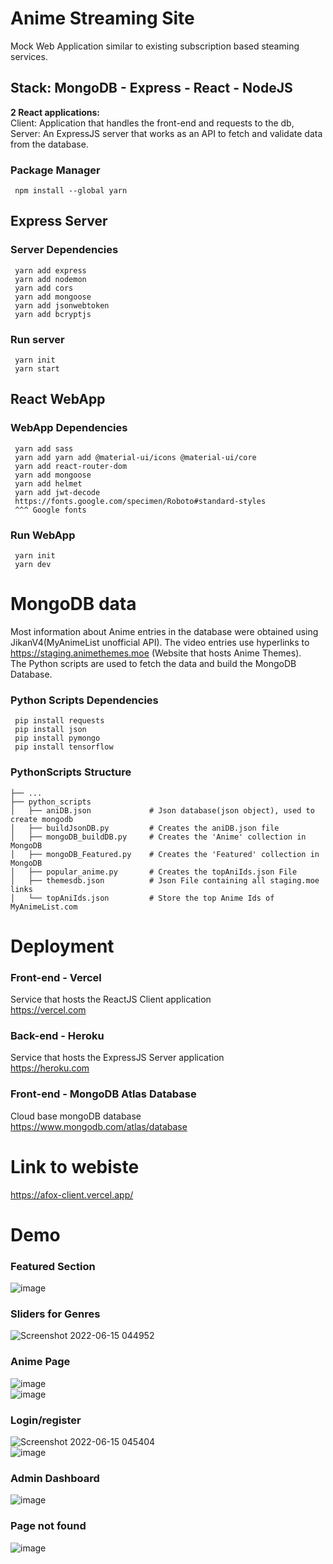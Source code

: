 # Anime Streaming Site
Mock Web Application similar to existing subscription based steaming services.  

## Stack: MongoDB - Express - React - NodeJS

**2 React applications:**  
  Client: Application that handles the front-end and requests to the db,
  Server: An ExpressJS server that works as an API to fetch and validate data from the database.  
  
### Package Manager 
     npm install --global yarn

## Express Server  
### Server Dependencies
     yarn add express
     yarn add nodemon
     yarn add cors
     yarn add mongoose
     yarn add jsonwebtoken
     yarn add bcryptjs
     
### Run server
     yarn init 
     yarn start


## React WebApp
### WebApp Dependencies
     yarn add sass
     yarn add yarn add @material-ui/icons @material-ui/core
     yarn add react-router-dom
     yarn add mongoose
     yarn add helmet
     yarn add jwt-decode
     https://fonts.google.com/specimen/Roboto#standard-styles  
     ^^^ Google fonts
### Run WebApp
     yarn init
     yarn dev


# MongoDB data 
Most information about Anime entries in the database were obtained using JikanV4(MyAnimeList unofficial API). The video entries use hyperlinks to https://staging.animethemes.moe (Website that hosts Anime Themes).  
The Python scripts are used to fetch the data and build the MongoDB Database.

### Python Scripts Dependencies
     pip install requests
     pip install json
     pip install pymongo
     pip install tensorflow

### PythonScripts Structure
```
├── ...
├── python_scripts            
│   ├── aniDB.json             # Json database(json object), used to create mongodb                
│   ├── buildJsonDB.py         # Creates the aniDB.json file     
│   ├── mongoDB_buildDB.py     # Creates the 'Anime' collection in MongoDB
│   ├── mongoDB_Featured.py    # Creates the 'Featured' collection in MongoDB
│   ├── popular_anime.py       # Creates the topAniIds.json File
│   ├── themesdb.json          # Json File containing all staging.moe links 
│   └── topAniIds.json         # Store the top Anime Ids of MyAnimeList.com
```

# Deployment
### Front-end - Vercel  
Service that hosts the ReactJS Client application  
https://vercel.com  

### Back-end - Heroku  
Service that hosts the ExpressJS Server application    
https://heroku.com     
      

### Front-end - MongoDB Atlas Database
Cloud base mongoDB database  
https://www.mongodb.com/atlas/database

# Link to webiste  
https://afox-client.vercel.app/


# Demo  
### Featured Section  
![image](https://user-images.githubusercontent.com/64340009/180123633-f8f9ee30-d5e7-4d0e-8144-7dba61586111.png)  


### Sliders for Genres  
![Screenshot 2022-06-15 044952](https://user-images.githubusercontent.com/64340009/173786476-6e81ef04-5a16-4457-9fba-d2b17e97e4c7.jpg)  


### Anime Page   
![image](https://user-images.githubusercontent.com/64340009/180123151-d92a7f49-2bc6-434e-9892-c76892200e9c.png)  
![image](https://user-images.githubusercontent.com/64340009/180123857-45e0fb77-fa0f-4b72-b220-7de842205879.png)  



### Login/register  
![Screenshot 2022-06-15 045404](https://user-images.githubusercontent.com/64340009/173786902-81adfa39-c887-4c90-a3eb-50a0852828dc.jpg)  
![image](https://user-images.githubusercontent.com/64340009/173787111-b04f0741-e117-4ab4-9c29-fea396bb2da6.png)

### Admin Dashboard    
![image](https://user-images.githubusercontent.com/64340009/178165353-175c8ff2-b193-468d-8523-88d7b3bd3c7c.png)

### Page not found
![image](https://user-images.githubusercontent.com/64340009/180123727-63690ab1-955f-4e7f-8aac-9106c0f280c9.png)

